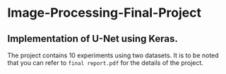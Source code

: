 # Image-Processing-Final-Project

## Implementation of U-Net using Keras.

The project contains 10 experiments using two datasets. It is to be noted that you can refer to `final report.pdf` for the details of the project.
